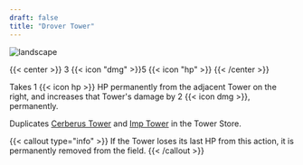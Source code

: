 ```yaml
---
draft: false
title: "Drover Tower"
---
```


![landscape](/images/towers/towerS_36.png)

{{< center >}}
3 {{< icon "dmg" >}}5 {{< icon "hp" >}}
{{< /center >}}

Takes 1 {{< icon hp >}} HP permanently from the adjacent Tower on the right, and increases that Tower's damage by 2 {{< icon dmg >}}, permanently.

Duplicates [Cerberus Tower](/towers/cerberus-tower) and [Imp Tower](/towers/imp-tower) in the Tower Store.

{{< callout type="info" >}}
If the Tower loses its last HP from this action, it is permanently removed from the field.
{{< /callout >}}
